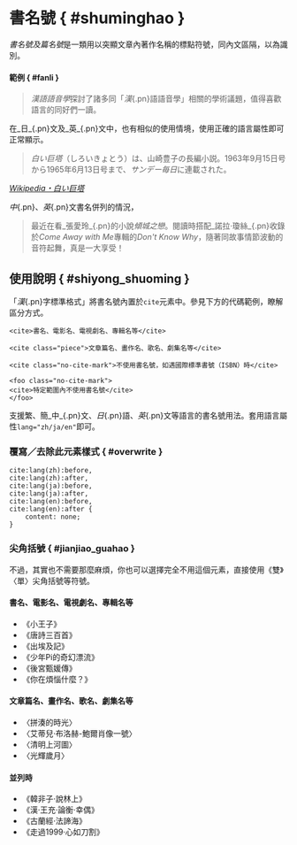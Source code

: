 <style scoped>
#fanli {
    margin-top: 3em;
}
</style>



書名號 { #shuminghao }
===

<dfn>書名號及篇名號</dfn>是一類用以突顯文章內著作名稱的標點符號，同內文區隔，以為識別。



#### 範例 { #fanli }


> <cite>漢語語音學</cite>探討了諸多同「_漢_{.pn}語語音學」相關的學術議題，值得喜歡語言的同好們一讀。


在_日_{.pn}文及_英_{.pn}文中，也有相似的使用情境，使用正確的語言屬性​即可正常顯示。

<blockquote lang="ja" markdown="1">
<cite>白い巨塔</cite>（しろいきょとう）は、山崎豊子の長編小説。1963年9月15日号から1965年6月13日号まで、<cite>サンデー毎日</cite>に連載された。
</blockquote>
<p class="cite"><cite><a href="http://ja.wikipedia.org/wiki/白い巨塔">Wikipedia・白い巨塔</a></cite></p>


_中_{.pn}、_英_{.pn}文書名併列的情況，

> 最近在看_張愛玲_{.pn}的小說<cite>傾城之戀</cite>。閱讀時搭配_諾拉·瓊絲_{.pn}收錄於<cite lang="en-GB">Come Away with Me</cite>專輯的<cite class="piece" lang="en-GB">Don't Know Why</cite>，隨著同故事情節波動的音符起舞，真是一大享受！



使用說明 { #shiyong_shuoming }
---

「_漢_{.pn}字標準格式」將書名號內置於`cite`元素中。參見下方的代碼範例，瞭解區分方式。

    <cite>書名、電影名、電視劇名、專輯名等</cite>

    <cite class="piece">文章篇名、畫作名、歌名、劇集名等</cite>

<!---->

    <cite class="no-cite-mark">不使用書名號，如遇國際標準書號（ISBN）時</cite>

    <foo class="no-cite-mark">
    <cite>特定範圍內不使用書名號</cite>
    </foo>

支援繁、簡_中_{.pn}文、_日_{.pn}語、_英_{.pn}文等語言的書名號用法。套用語言屬性`lang="zh/​ja/​en"`即可。


### 覆寫／去除此元素樣式 { #overwrite }

    cite:lang(zh):before,
    cite:lang(zh):after,
    cite:lang(ja):before,
    cite:lang(ja):after,
    cite:lang(en):before,
    cite:lang(en):after {
        content: none;
    }


### 尖角括號 { #jianjiao_guahao }

不過，其實也不需要那麼麻煩，你也可以選擇完全不用這個元素，直接使用《雙》〈單〉尖角括號等符號。


#### 書名、電影名、電視劇名、專輯名等

* 《小王子》
* 《唐詩三百首》
* 《出埃及記》
* 《少年Pi的奇幻漂流》
* 《後宮甄媛傳》
* 《你在煩惱什麼？》


#### 文章篇名、畫作名、歌名、劇集名等

* 〈拼湊的時光〉
* 〈艾蒂兒·布洛赫-鮑爾肖像一號〉
* 〈清明上河圖〉
* 〈光輝歲月〉


#### 並列時

* 《韓非子·說林上》
* 《漢·王充·論衡·幸偶》
* 《古蘭經·法諦海》
* 《走過1999·心如刀割》








